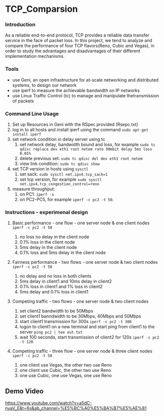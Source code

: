 # TCP_Comparsion

### Introduction
As a reliable end-to-end protocol, TCP provides a reliable data transfer service in the face of packet loss. In this project, we tend to analyze and compare the performance of  four TCP flavors(Reno, Cubic and Vegas), in order to study the advantages and disadvantages of their different implementation mechanisms.

### Tools
* use Geni, an open infrastructure for at-scale networking and distributed systems, to design our network
* use iperf to measure the achievable bandwidth on IP networks
* use Linux Traffic Control (tc) to manage and manipulate thetransmission of packets

### Command Line Usage
1. Set up Resources in Geni with the RSpec provided (Rsepc.txt)
2. log in to all hosts and install iperf using the command `sudo apt-get install iperf`
3. set network condition in delay server using tc
    1. set network delay, bandwidth bound and loss, for example `sudo tc qdisc replace dev eth1 root netem rate 90mbit delay 5ms loss 0.01%`
    2. delete previous set: `sudo tc qdisc del dev eth1 root netem`
    3. view link condition: `sudo tc qdisc show`
5. set TCP version in hosts using `sysctl` 
    1. set sack: `sudo sysctl net.ipv4.tcp_sack=1`
    2. set tcp version, for example `sudo sysctl net.ipv4.tcp_congestion_control=reno`
6. measure throughput: 
    1. on PC1: `iperf -s`
    2. on PC2-PC5, for example `iperf -c pc2 -t 50`.

### Instructions - experimenal design
1. Basic performance - one flow - one server node & one client nodes `iperf -c pc2 -t 50`
    1. no loss no delay in the client node
    2. 0.1% loss in the client node
    3. 5ms delay in the client node
    4. 0.1% loss and 5ms delay in the client node

2. Fairness performance - two flows - one server node & two client nodes `iperf -c pc2 -t 50`
    1. no delay and no loss in both clients
    2. 5ms delay in client1 and 10ms delay in client2
    3. 0.1% loss in client1 and 1% loss in client2
    4. 5ms delay and 0.1% loss in client1

3. Competing traffic - two flows - one server node & two client nodes
    1. set client2 bandwidth to be 50Mbps
    2. set client1 banndwidth to be 30Mbps, 40Mbps and 50Mbps
    4. start client1 transmission for 300s `iperf -c pc2 -t 300`
    5. logon to client1 on a new terminal and start ping from client1 to the server `ping pc2 | tee out.txt`
    6. wait 100 seconds, start transmission of client2 for 120s `iperf -c pc2 -t 120`
 
4. Competing traffic - three flow - one server node & three client nodes `iperf -c pc2 -t 50`
    1. one client use Vegas, the other two use Reno
    2. one client use Cubic, the other two use Reno
    3. one use Cubic, one use Vegas, one use Reno

## Demo Video
https://www.youtube.com/watch?v=a5dC-nyaV_E&t=6s&ab_channel=%E5%BC%A0%E5%BA%B7%E5%AE%81
 



